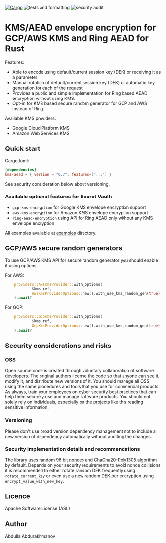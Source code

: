 [![Cargo](https://img.shields.io/crates/v/kms-aead.svg)](https://crates.io/crates/kms-aead)
![tests and formatting](https://github.com/abdolence/kms-aead-rs/workflows/tests%20&amp;%20formatting/badge.svg)
![security audit](https://github.com/abdolence/kms-aead-rs/workflows/security%20audit/badge.svg)

# KMS/AEAD envelope encryption for GCP/AWS KMS and Ring AEAD for Rust

Features:
- Able to encode using default/current session key (DEK) or receiving it as a parameter
- Manual rotation of default/current session key (DEK) or automatic key generation for each of the request
- Provides a public and simple implementation for Ring based AEAD encryption without using KMS.
- Opt-in for KMS based secure random generator for GCP and AWS instead of Ring.

Available KMS providers:
- Google Cloud Platform KMS
- Amazon Web Services KMS

## Quick start

Cargo.toml:
```toml
[dependencies]
kms-aead = { version = "0.7", features=["..."] }
```
See security consideration below about versioning.

### Available optional features for Secret Vault:
- `gcp-kms-encryption` for Google KMS envelope encryption support
- `aws-kms-encryption` for Amazon KMS envelope encryption support
- `ring-aead-encryption` using API for Ring AEAD only without any KMS envelope encryption

All examples available at [examples](examples) directory.

## GCP/AWS secure random generators
To use GCP/AWS KMS API for secure random generator you should enable it using options.

For AWS:
```rust
    providers::AwsKmsProvider::with_options(
            &kms_ref,
            AwsKmsProviderOptions::new().with_use_kms_random_gen(true),
    ).await?
```

For GCP:
```rust
    providers::GcpKmsProvider::with_options(
            &kms_ref,
            GcpKmsProviderOptions::new().with_use_kms_random_gen(true),
    ).await?
```

## Security considerations and risks

### OSS
Open source code is created through voluntary collaboration of software developers.
The original authors license the code so that anyone can see it, modify it, and
distribute new versions of it.
You should manage all OSS using the same procedures and tools that you use for
commercial products. As always, train your employees on
cyber security best practices that can help them securely 
use and manage software products.
You should not solely rely on individuals, especially on the projects like this
reading sensitive information.

### Versioning
Please don't use broad version dependency management not to include
a new version of dependency automatically without auditing the changes.

### Security implementation details and recommendations
The library uses random 96 bit [nonces](https://en.wikipedia.org/wiki/Cryptographic_nonce)
and [ChaCha20-Poly1305](https://tools.ietf.org/html/rfc7539) algorithm by default.
Depends on your security requirements to avoid nonce collisions it is recommended
to either rotate random DEK frequently using `rotate_current_key` or
even use a new random DEK per encryption using `encrypt_value_with_new_key`.

## Licence
Apache Software License (ASL)

## Author
Abdulla Abdurakhmanov
